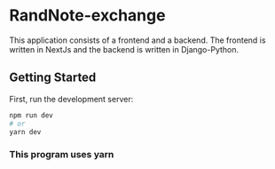 # RandNote-exchange
This application consists of a frontend and a backend. The frontend is written in NextJs and the backend is written in Django-Python.

## Getting Started

First, run the development server:

```bash
npm run dev
# or
yarn dev
```

### This program uses yarn
